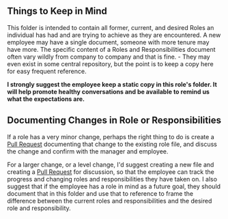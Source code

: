 ## Things to Keep in Mind
This folder is intended to contain all former, current, and desired Roles an individual has had and are trying to achieve as they are encountered. A new employee may have a single document, someone with more tenure may have more. The specific content of a Roles and Responsibilities document often vary wildly from company to company and that is fine. - They may even exist in some central repository, but the point is to keep a copy here for easy frequent reference. 

**I strongly suggest the employee keep a static copy in this role's folder. It will help promote healthy conversations and be available to remind us what the expectations are.** 

## Documenting Changes in Role or Responsibilities

If a role has a very minor change, perhaps the right thing to do is create a [Pull Request](https://help.github.com/articles/about-pull-requests/) documenting that change to the existing role file, and discuss the change and confirm with the manager and employee.

For a larger change, or a level change, I'd suggest creating a new file and creating a [Pull Request](https://help.github.com/articles/about-pull-requests/) for discussion, so that the employee can track the progress and changing roles and responsibilities they have taken on. I also suggest that if the employee has a role in mind as a future goal, they should document that in this folder and use that to reference to frame the difference between the current roles and responsibilities and the desired role and responsibility.
